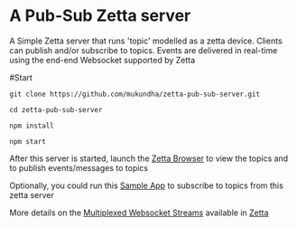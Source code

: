 # A Pub-Sub Zetta server

A Simple Zetta server that runs 'topic' modelled as a zetta device. Clients can publish and/or subscribe to topics. Events are delivered in real-time using the end-end Websocket supported by Zetta

#Start

```
git clone https://github.com/mukundha/zetta-pub-sub-server.git

cd zetta-pub-sub-server

npm install

npm start 
```

After this server is started, launch the [Zetta Browser](http://browser.zettajs.io/#/overview?url=http:%2F%2Flocalhost:1337%2F) to view the topics and to publish events/messages to topics

Optionally, you could run this [Sample App](https://github.com/mukundha/zetta-mux-websocket-demoapp) to subscribe to topics from this zetta server

More details on the [Multiplexed Websocket Streams](https://github.com/zettajs/zetta/wiki/Multiplexed-Websocket-Streams) available in [Zetta](https://github.com/zettajs/zetta/wiki)

